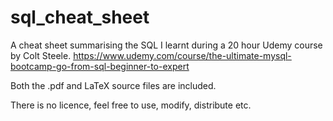# sql_cheat_sheet

A cheat sheet summarising the SQL I learnt during a 20 hour Udemy course by Colt Steele.
https://www.udemy.com/course/the-ultimate-mysql-bootcamp-go-from-sql-beginner-to-expert

Both the .pdf and LaTeX source files are included. 

There is no licence, feel free to use, modify, distribute etc.
